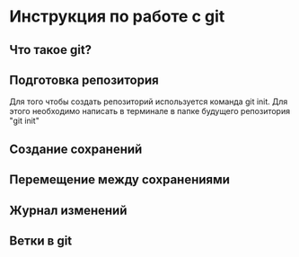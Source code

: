 # Инструкция по работе с git 

## Что такое git?

## Подготовка  репозитория
Для того чтобы создать репозиторий используется команда git init.  Для этого необходимо написать в терминале в папке будущего репозитория "git init"

## Создание сохранений

## Перемещение между сохранениями

## Журнал изменений

## Ветки в git

##